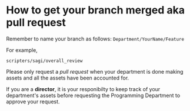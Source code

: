 # How to get your branch merged aka pull request

Remember to name your branch as follows:
`Department/YourName/Feature`

For example,

`scripters/sagi/overall_review`


Please only request a *pull request* when your department is done making assets and all the assets have been accounted for. 

If you are  a **director**, it is your responibilty to keep track of your department's assets before requesting the Programming Department to approve your request.

#
